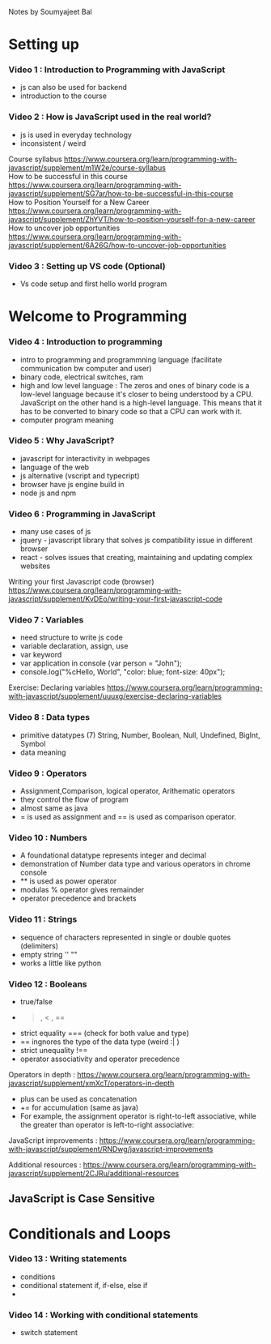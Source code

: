 Notes by Soumyajeet Bal
# Setting up
### Video 1 : Introduction to Programming with JavaScript
- js can also be used for backend
- introduction to the course

### Video 2 : How is JavaScript used in the real world?
- js is used in everyday technology
- inconsistent / weird

Course syllabus
https://www.coursera.org/learn/programming-with-javascript/supplement/m1W2e/course-syllabus
<br>
How to be successful in this course
https://www.coursera.org/learn/programming-with-javascript/supplement/SG7ar/how-to-be-successful-in-this-course
<br>
How to Position Yourself for a New Career
https://www.coursera.org/learn/programming-with-javascript/supplement/ZhYVT/how-to-position-yourself-for-a-new-career
<br>
How to uncover job opportunities
https://www.coursera.org/learn/programming-with-javascript/supplement/6A26G/how-to-uncover-job-opportunities


### Video 3 : Setting up VS code (Optional)
- Vs code setup and first hello world program

# Welcome to Programming

### Video 4 : Introduction to programming
- intro to programming and programmning language (facilitate communication bw computer and user)
- binary code, electrical switches, ram
- high and low level language : The zeros and ones of binary code is a low-level language because it's closer to being understood by a CPU. JavaScript on the other hand is a high-level language. This means that it has to be converted to binary code so that a CPU can work with it.
- computer program meaning 



### Video 5 : Why JavaScript?
- javascript for interactivity in webpages
- language of the web
- js alternative (vscript and typecript)
- browser have js engine build in
- node js and npm


### Video 6 : Programming in JavaScript
- many use cases of js
- jquery - javascript library that solves js compatibility issue in different browser
- react - solves issues that creating, maintaining and updating complex websites


Writing your first Javascript code (browser)
https://www.coursera.org/learn/programming-with-javascript/supplement/KvDEo/writing-your-first-javascript-code




### Video 7 : Variables
- need structure to write js  code
- variable declaration, assign, use
- var keyword
- var application in console (var person = "John");
- console.log("%cHello, World", "color: blue; font-size: 40px");

Exercise: Declaring variables
https://www.coursera.org/learn/programming-with-javascript/supplement/uuuxg/exercise-declaring-variables


### Video 8 : Data types
- primitive datatypes (7) String, Number, Boolean, Null, Undefined, BigInt, Symbol
- data meaning


### Video 9 :  Operators
- Assignment,Comparison, logical operator, Arithematic operators
- they control the flow of program
- almost same as java
- = is used as assignment and == is used as comparison operator.



### Video 10 : Numbers
- A foundational datatype represents integer and decimal
- demonstration of Number data type and various operators in chrome console
- ** is used as power operator
- modulas % operator gives remainder
- operator precedence and brackets


### Video 11 : Strings
- sequence of characters represented in single or double quotes (delimiters)
- empty string '' ""
- works a little like python



### Video 12 : Booleans
- true/false
- > , < , ==
- strict  equality === (check for both value and type)
- == ingnores the type of the data type (weird :| )
- strict unequality !==
- operator associativity and operator precedence

Operators in depth : https://www.coursera.org/learn/programming-with-javascript/supplement/xmXcT/operators-in-depth
+ plus can be used as concatenation
+ += for accumulation (same as java)
+ For example, the assignment operator is right-to-left associative, while the greater than operator is left-to-right associative:

JavaScript improvements : https://www.coursera.org/learn/programming-with-javascript/supplement/RNDwg/javascript-improvements

Additional resources : https://www.coursera.org/learn/programming-with-javascript/supplement/2CJRu/additional-resources

## JavaScript is Case Sensitive

# Conditionals and Loops
### Video 13 : Writing statements
- conditions
- conditional statement if, if-else, else if
- 



### Video 14 : Working with conditional statements
- switch statement



